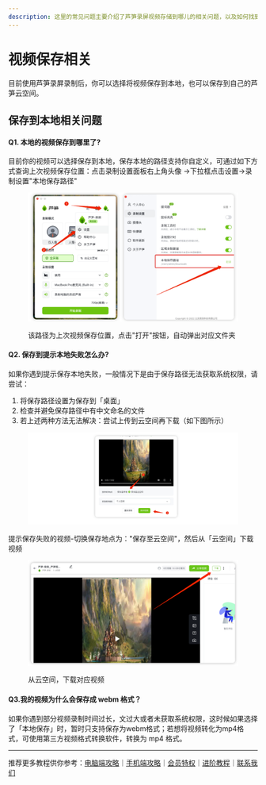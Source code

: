 ```yaml
---
description: 这里的常见问题主要介绍了芦笋录屏视频存储到哪儿的相关问题，以及如何找到自己保存的文件
---
```


# 视频保存相关

目前使用芦笋录屏录制后，你可以选择将视频保存到本地，也可以保存到自己的芦笋云空间。

## 保存到本地相关问题

#### Q1. 本地的视频保存到哪里了? <a href="#id-1-e6-9c-ac-e5-9c-b0-e7-9a-84-e8-a7-86-e9-a2-91-e4-bf-9d-e5-a-d-98-e5-88-b0-e5-93-aa-e9-87-8c-e4-ba-8" id="id-1-e6-9c-ac-e5-9c-b0-e7-9a-84-e8-a7-86-e9-a2-91-e4-bf-9d-e5-a-d-98-e5-88-b0-e5-93-aa-e9-87-8c-e4-ba-8"></a>

目前你的视频可以选择保存到本地，保存本地的路径支持你自定义，可通过如下方式查询上次视频保存位置：点击录制设置面板右上角头像 →下拉框点击设置→录制设置"本地保存路径"

<figure><img src="../.gitbook/assets/shipinbaocunbendi.png" alt=""><figcaption><p>该路径为上次视频保存位置，点击"打开"按钮，自动弹出对应文件夹</p></figcaption></figure>

#### Q2. 保存到提示本地失败怎么办? <a href="#id-2-e4-bf-9d-e5-a-d-98-e5-88-b0-e6-8f-90-e7-a4-ba-e6-9c-ac-e5-9c-b0-e5-a4-b1-e8-b4-a5-e6-80-8e-e4-b9-8" id="id-2-e4-bf-9d-e5-a-d-98-e5-88-b0-e6-8f-90-e7-a4-ba-e6-9c-ac-e5-9c-b0-e5-a4-b1-e8-b4-a5-e6-80-8e-e4-b9-8"></a>

如果你遇到提示保存本地失败，一般情况下是由于保存路径无法获取系统权限，请尝试：

1. 将保存路径设置为保存到「桌面」
2. 检查并避免保存路径中有中文命名的文件
3. 若上述两种方法无法解决：尝试上传到云空间再下载（如下图所示）

<figure><img src="../.gitbook/assets/baocundaoyunkongjian.png" alt=""><figcaption></figcaption></figure>

提示保存失败的视频-切换保存地点为："保存至云空间"，然后从「云空间」下载视频

<figure><img src="../.gitbook/assets/xiazai.png" alt=""><figcaption><p>从云空间，下载对应视频</p></figcaption></figure>

#### Q3.我的视频为什么会保存成 webm 格式？ <a href="#id-3-e6-88-91-e7-9a-84-e8-a7-86-e9-a2-91-e4-b8-ba-e4-bb-80-e4-b9-88-e4-bc-9a-e4-bf-9d-e5-a-d-98-e6-88-9" id="id-3-e6-88-91-e7-9a-84-e8-a7-86-e9-a2-91-e4-b8-ba-e4-bb-80-e4-b9-88-e4-bc-9a-e4-bf-9d-e5-a-d-98-e6-88-9"></a>

如果你遇到部分视频录制时间过长，文过大或者未获取系统权限，这时候如果选择了「本地保存」时，暂时只支持保存为webm格式；若想将视频转化为mp4格式，可使用第三方视频格式转换软件，转换为 mp4 格式。



***

推荐更多教程供你参考：[电脑端攻略](../basic/pc.md)｜[手机端攻略](../basic/phone.md)｜[会员特权](../basic/vip.md)｜[进阶教程](../advanced/)｜[联系我们](../contact.md)
